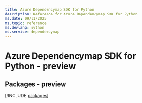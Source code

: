 ```yaml
---
title: Azure Dependencymap SDK for Python
description: Reference for Azure Dependencymap SDK for Python
ms.date: 09/11/2025
ms.topic: reference
ms.devlang: python
ms.service: dependencymap
---
```

# Azure Dependencymap SDK for Python - preview
## Packages - preview
[!INCLUDE [packages](dependencymap-index.md)]